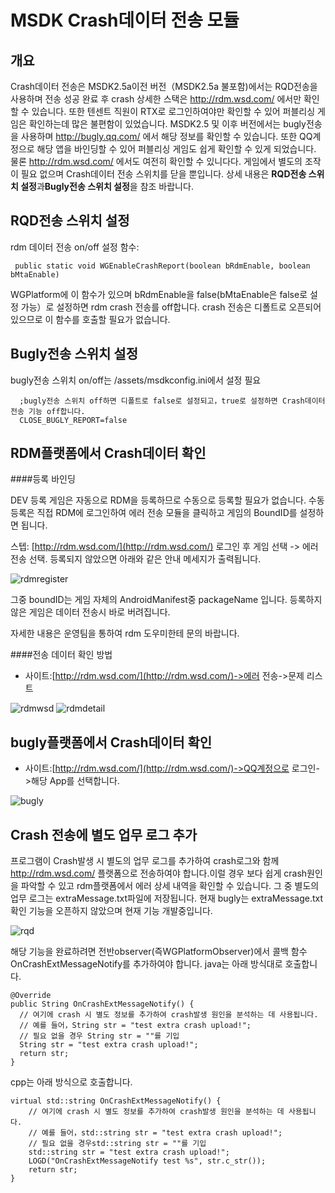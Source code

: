 ﻿MSDK Crash데이터 전송 모듈
===
개요
---
Crash데이터 전송은 MSDK2.5a이전 버전（MSDK2.5a 불포함)에서는 RQD전송을 사용하며 전송 성공 완료 후  crash 상세한 스택은  http://rdm.wsd.com/ 에서만 확인할 수 있습니다. 또한 텐센트 직원이 RTX로 로그인하여야만 확인할 수 있어 퍼블리싱 게임은 확인하는데 많은 불편함이 있었습니다. MSDK2.5 및 이후 버전에서는 bugly전송을 사용하며  http://bugly.qq.com/ 에서 해당 정보를 확인할 수 있습니다. 또한 QQ계정으로 해당 앱을 바인딩할 수 있어 퍼블리싱 게임도 쉽게 확인할 수 있게 되었습니다. 물론 http://rdm.wsd.com/ 에서도 여전히 확인할 수 있니다다. 게임에서 별도의 조작이 필요 없으며 Crash데이터 전송 스위치를 닫을 뿐입니다. 상세 내용은 **RQD전송 스위치 설정**과**Bugly전송 스위치 설정**을 참조 바랍니다.

RQD전송 스위치 설정
---
rdm 데이터 전송 on/off 설정 함수:

     public static void WGEnableCrashReport(boolean bRdmEnable, boolean bMtaEnable)

WGPlatform에 이 함수가 있으며 bRdmEnable을 false(bMtaEnable은 false로 설정 가능）로 설정하면 rdm crash 전송를 off합니다. crash 전송은 디폴트로 오픈되어 있으므로 이 함수를 호출할 필요가 없습니다.

Bugly전송 스위치 설정
---
bugly전송 스위치 on/off는 /assets/msdkconfig.ini에서 설정 필요

      ;bugly전송 스위치 off하면 디폴트로 false로 설정되고，true로 설정하면 Crash데이터 전송 기능 off합니다.
      CLOSE_BUGLY_REPORT=false



RDM플랫폼에서 Crash데이터 확인
---
####등록 바인딩

DEV 등록 게임은 자동으로 RDM을 등록하므로 수동으로 등록할 필요가 없습니다. 수동 등록은 직접 RDM에 로그인하여 에러 전송 모듈을 클릭하고 게임의 BoundID를 설정하면 됩니다.

스텝: [http://rdm.wsd.com/](http://rdm.wsd.com/) 로그인 후 게임 선택 -> 에러 전송 선택. 등록되지 않았으면 아래와 같은 안내 메세지가 출력됩니다.

![rdmregister](./rmdregister.png)

그중 boundID는 게임 자체의 AndroidManifest중 packageName 입니다. 등록하지 않은 게임은 데이터 전송시 바로 버려집니다.

자세한 내용은 운영팀을 통하여 rdm 도우미한테 문의 바랍니다.

####전송 데이터 확인 방법
- 사이트:[http://rdm.wsd.com/](http://rdm.wsd.com/)->에러 전송->문제 리스트

![rdmwsd](./rdmwsd.png)
![rdmdetail](./rdmdetail.png)


bugly플랫폼에서 Crash데이터 확인
---
- 사이트:[http://rdm.wsd.com/](http://rdm.wsd.com/)->QQ계정으로 로그인->해당 App를 선택합니다.

![bugly](./bugly1.png)

Crash 전송에 별도 업무 로그 추가
---

프로그램이 Crash발생 시 별도의 업무 로그를 추가하여 crash로그와 함께 http://rdm.wsd.com/ 플랫폼으로 전송하여야 합니다.이럴 경우 보다 쉽게 crash원인을 파악할 수 있고 rdm플랫폼에서 에러 상세 내역을 확인할 수 있습니다. 그 중 별도의 업무 로그는 extraMessage.txt파일에 저장됩니다. 현재 bugly는 extraMessage.txt 확인 기능을 오픈하지 않았으며 현재 기능 개발중입니다.

![rqd](./rqd_extramsg.png)

해당 기능을 완료하려면 전반observer(즉WGPlatformObserver)에서 콜백 함수OnCrashExtMessageNotify를 추가하여야 합니다. java는 아래 방식대로 호출합니다.

    @Override
    public String OnCrashExtMessageNotify() {
      // 여기에 crash 시 별도 정보를 추가하여 crash발생 원인을 분석하는 데 사용됩니다.
      // 예를 들어，String str = "test extra crash upload!";
      // 필요 없을 경우 String str = ""를 기입
      String str = "test extra crash upload!";
      return str;
    }

cpp는 아래 방식으로 호출합니다.

    virtual std::string OnCrashExtMessageNotify() {
    	// 여기에 crash 시 별도 정보를 추가하여 crash발생 원인을 분석하는 데 사용됩니다.
    	// 예를 들어，std::string str = "test extra crash upload!";
    	// 필요 없을 경우std::string str = ""를 기입
    	std::string str = "test extra crash upload!";
    	LOGD("OnCrashExtMessageNotify test %s", str.c_str());
    	return str;
    }

